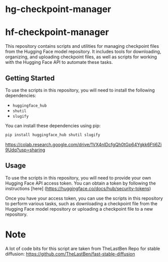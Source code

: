 # hg-checkpoint-manager

# hf-checkpoint-manager

This repository contains scripts and utilities for managing checkpoint files from the Hugging Face model repository. It includes tools for downloading, organizing, and uploading checkpoint files, as well as scripts for working with the Hugging Face API to automate these tasks.

## Getting Started

To use the scripts in this repository, you will need to install the following dependencies:

* `huggingface_hub`
* `shutil`
* `slugify`

You can install these dependencies using pip:
```bash
pip install huggingface_hub shutil slugify
```

https://colab.research.google.com/drive/1VX4nIDcfgQh0tGp64Ygkk6Fti6Zi9Udq?usp=sharing

## Usage

To use the scripts in this repository, you will need to provide your own Hugging Face API access token. You can obtain a token by following the instructions [here] (https://huggingface.co/docs/hub/security-tokens)

Once you have your access token, you can use the scripts in this repository to perform various tasks, such as downloading a checkpoint file from the Hugging Face model repository or uploading a checkpoint file to a new repository.

# Note
A lot of code bits for this script are taken from TheLastBen Repo for stable diffusion:
https://github.com/TheLastBen/fast-stable-diffusion
